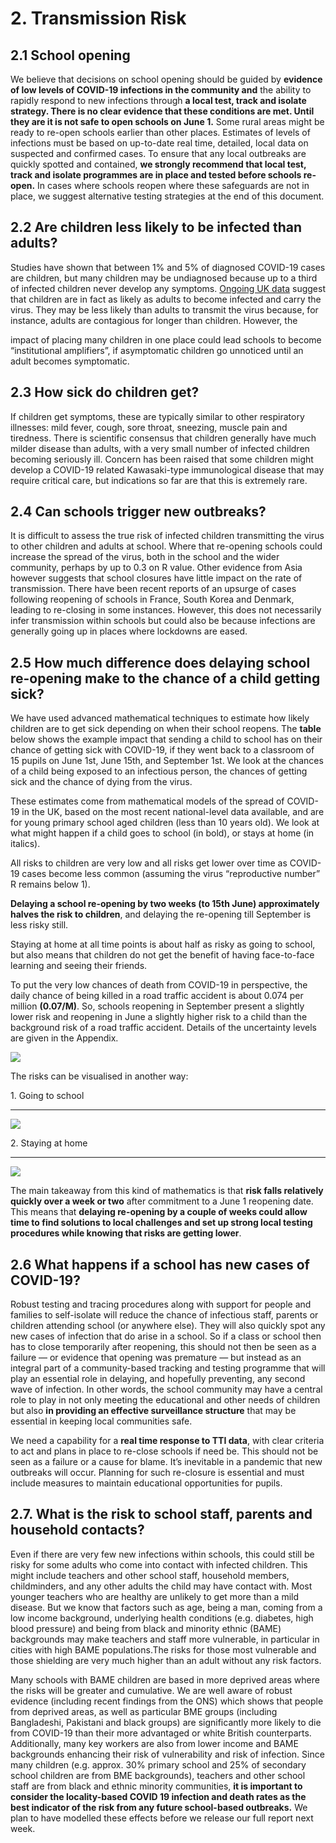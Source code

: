 # 2. Transmission Risk

## 2.1 School opening

We believe that decisions on school opening should be guided by
**evidence of low levels of COVID-19 infections in the community and**
the ability to rapidly respond to new infections through **a local test,
track and isolate strategy. There is no clear evidence that these
conditions are met. Until they are it is not safe to open schools on
June 1.** Some rural areas might be ready to re-open schools earlier
than other places. Estimates of levels of infections must be based on
up-to-date real time, detailed, local data on suspected and confirmed
cases. To ensure that any local outbreaks are quickly spotted and
contained, **we strongly recommend that local test, track and isolate
programmes are in place and tested before schools re-open.** In cases
where schools reopen where these safeguards are not in place, we suggest
alternative testing strategies at the end of this document.

## 2.2 Are children less likely to be infected than adults?

Studies have shown that between 1% and 5% of diagnosed COVID-19 cases
are children, but many children may be undiagnosed because up to a third
of infected children never develop any symptoms. [Ongoing UK
data](https://www.ons.gov.uk/peoplepopulationandcommunity/healthandsocialcare/conditionsanddiseases/bulletins/coronaviruscovid19infectionsurveypilot/england21may2020 "https://www.ons.gov.uk/peoplepopulationandcommunity/healthandsocialcare/conditionsanddiseases/bulletins/coronaviruscovid19infectionsurveypilot/england21may2020")
suggest that children are in fact as likely as adults to become infected
and carry the virus. They may be less likely than adults to transmit the
virus because, for instance, adults are contagious for longer than
children. However, the

impact of placing many children in one place could lead schools to
become “institutional amplifiers”, if asymptomatic children go unnoticed
until an adult becomes symptomatic.

## 2.3 How sick do children get?

If children get symptoms, these are typically similar to other
respiratory illnesses: mild fever, cough, sore throat, sneezing, muscle
pain and tiredness. There is scientific consensus that children
generally have much milder disease than adults, with a very small number
of infected children becoming seriously ill. Concern has been raised
that some children might develop a COVID-19 related Kawasaki-type
immunological disease that may require critical care, but indications so
far are that this is extremely rare.

## 2.4 Can schools trigger new outbreaks?

It is difficult to assess the true risk of infected children transmitting the virus to other children and adults at school. Where that re-opening schools could increase the spread of the virus, both in the school and the wider community, perhaps by up to 0.3 on R value. Other evidence from Asia however suggests that school closures have little impact on the rate of transmission. There have been recent reports of an upsurge of cases following reopening of schools in France, South Korea and Denmark, leading to re-closing in some instances. However, this does not necessarily infer transmission within schools but could also be because infections are generally going up in places where lockdowns are eased.

## 2.5 How much difference does delaying school re-opening make to the chance of a child getting sick?

We have used advanced mathematical techniques to estimate how likely
children are to get sick depending on when their school reopens. The
**table** below shows the example impact that sending a child to school
has on their chance of getting sick with COVID-19, if they went back to
a classroom of 15 pupils on June 1st, June 15th, and September 1st. We
look at the chances of a child being exposed to an infectious person,
the chances of getting sick and the chance of dying from the virus.

These estimates come from mathematical models of the spread of COVID-19
in the UK, based on the most recent national-level data available, and
are for young primary school aged children (less than 10 years old). We
look at what might happen if a child goes to school (in bold), or stays
at home (in italics).

All risks to children are very low and all risks get lower over time as
COVID-19 cases become less common (assuming the virus “reproductive
number” R remains below 1).

**Delaying a school re-opening by two weeks (to 15th June) approximately
halves the risk to children**, and delaying the re-opening till
September is less risky still.

Staying at home at all time points is about half as risky as going to
school, but also means that children do not get the benefit of having
face-to-face learning and seeing their friends.

To put the very low chances of death from COVID-19 in perspective, the
daily chance of being killed in a road traffic accident is about 0.074
per million **(0.07/M)**. So, schools reopening in September present a
slightly lower risk and reopening in June a slightly higher risk to a
child than the background risk of a road traffic accident. Details of
the uncertainty levels are given in the Appendix.

![](46400e31-8485-4559-9a0d-81803fda39e2.png)

<!--    

<table data-width="100" data-aligned="center" data-layout="fixed" class="table-100 table-center table-fixed"><tbody><tr><td><p><em><strong>DATE OF RETURN</strong></em></p></td><td colspan="2"><p><em><strong> JUN 1 </strong></em></p></td><td colspan="2"><p><em><strong>JUN 15</strong></em></p></td><td colspan="2"><p><em><strong>SEP 1</strong></em></p></td></tr><tr><th><p><em><strong> </strong></em><br></p></th><th><p><em><strong>School</strong></em></p></th><th><p><em>home</em></p></th><th><p><em><strong>school</strong></em></p></th><th><p><em>home</em></p></th><th><p><em><strong>school</strong></em></p></th><th><p><em>home</em></p></th></tr><tr><td><p><em><strong>WHAT IS THE CHANCE A CHILD WILL BE EXPOSED TO A CONTAGIOUS CLASSMATE TODAY?</strong></em></p></td><td><p><em><strong>4.21%</strong></em></p></td><td><p><em>1.76%</em></p></td><td><p><em><strong>2.09%</strong></em></p></td><td><p><em>0.87%</em></p></td><td><p><em><strong>0.49%</strong></em></p></td><td><p><em>0.19%</em></p></td></tr><tr><td><p><em><strong>WHAT IS THE CHANCE A CHILD WILL CATCH THE VIRUS TODAY?</strong></em></p></td><td><p><em><strong>1.46%</strong></em></p></td><td><p><em>0.61%</em></p></td><td><p><em><strong>0.72%</strong></em></p></td><td><p><em>0.30%</em></p></td><td><p><em><strong>0.15%</strong></em></p></td><td><p><em>0.06%</em></p></td></tr><tr><td><p><em><strong>WHAT IS A CHANCE A CHILD WILL DIE FROM THAT INFECTION? (per<br>million)</strong></em></p></td><td><p><em><strong>0.23/M</strong></em></p></td><td><p><em>0.10/M</em></p></td><td><p><em><strong>0.11/M</strong></em></p></td><td><p><em>0.05/M</em></p></td><td><p><em><strong>0.02/M</strong></em></p></td><td><p><em>0.01/M</em></p></td></tr></tbody></table>

-->

The risks can be visualised in another way:

1\. Going to school

-----

![](46bf2518-19bf-4837-b334-601f0c61a11d.png)

2\. Staying at home

-----

![](887985ac-c6e1-4e75-9108-dd24b5bcc0cc.png)

The main takeaway from this kind of mathematics is that **risk falls
relatively quickly over a week or two** after commitment to a June 1
reopening date. This means that **delaying re-opening by a couple of
weeks could allow time to find solutions to local challenges and set up
strong local testing procedures while knowing that risks are getting
lower**.

## 2.6 What happens if a school has new cases of COVID-19?

Robust testing and tracing procedures along with support for people and
families to self-isolate will reduce the chance of infectious staff,
parents or children attending school (or anywhere else). They will also
quickly spot any new cases of infection that do arise in a school. So if
a class or school then has to close temporarily after reopening, this
should not then be seen as a failure — or evidence that opening was
premature — but instead as an integral part of a community-based
tracking and testing programme that will play an essential role in
delaying, and hopefully preventing, any second wave of infection. In
other words, the school community may have a central role to play in not
only meeting the educational and other needs of children but also **in
providing an effective surveillance structure** that may be essential in
keeping local communities safe.

We need a capability for a **real time response to TTI data**, with
clear criteria to act and plans in place to re-close schools if need be.
This should not be seen as a failure or a cause for blame. It’s
inevitable in a pandemic that new outbreaks will occur. Planning for
such re-closure is essential and must include measures to maintain
educational opportunities for pupils.

## 2.7. What is the risk to school staff, parents and household contacts?

Even if there are very few new infections within schools, this could
still be risky for some adults who come into contact with infected
children. This might include teachers and other school staff, household
members, childminders, and any other adults the child may have contact
with. Most younger teachers who are healthy are unlikely to get more
than a mild disease. But we know that factors such as age, being a man,
coming from a low income background, underlying health conditions (e.g.
diabetes, high blood pressure) and being from black and minority ethnic
(BAME) backgrounds may make teachers and staff more vulnerable, in
particular in cities with high BAME populations.The risks for those most
vulnerable and those shielding are very much higher than an adult
without any risk factors.

Many schools with BAME children are based in more deprived areas where
the risks will be greater and cumulative. We are well aware of robust
evidence (including recent findings from the ONS) which shows that
people from deprived areas, as well as particular BME groups (including
Bangladeshi, Pakistani and black groups) are significantly more likely
to die from COVID-19 than their more advantaged or white British
counterparts. Additionally, many key workers are also from lower income
and BAME backgrounds enhancing their risk of vulnerability and risk of
infection. Since many children (e.g. approx. 30% primary school and 25%
of secondary school children are from BME backgrounds), teachers and
other school staff are from black and ethnic minority communities, **it
is important to consider the locality-based COVID 19 infection and death
rates as the best indicator of the risk from any future school-based
outbreaks.** We plan to have modelled these effects before we release
our full report next week.
